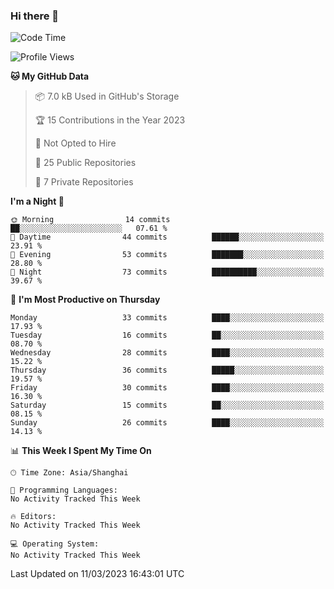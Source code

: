 ### Hi there 👋

<!--
**robinWongM/robinWongM** is a ✨ _special_ ✨ repository because its `README.md` (this file) appears on your GitHub profile.

Here are some ideas to get you started:

- 🔭 I’m currently working on ...
- 🌱 I’m currently learning ...
- 👯 I’m looking to collaborate on ...
- 🤔 I’m looking for help with ...
- 💬 Ask me about ...
- 📫 How to reach me: ...
- 😄 Pronouns: ...
- ⚡ Fun fact: ...
-->

<!--START_SECTION:waka-->
![Code Time](http://img.shields.io/badge/Code%20Time-121%20hrs%2034%20mins-blue)

![Profile Views](http://img.shields.io/badge/Profile%20Views-0-blue)

**🐱 My GitHub Data** 

> 📦 7.0 kB Used in GitHub's Storage 
 > 
> 🏆 15 Contributions in the Year 2023
 > 
> 🚫 Not Opted to Hire
 > 
> 📜 25 Public Repositories 
 > 
> 🔑 7 Private Repositories 
 > 
**I'm a Night 🦉** 

```text
🌞 Morning                14 commits          ██░░░░░░░░░░░░░░░░░░░░░░░   07.61 % 
🌆 Daytime                44 commits          ██████░░░░░░░░░░░░░░░░░░░   23.91 % 
🌃 Evening                53 commits          ███████░░░░░░░░░░░░░░░░░░   28.80 % 
🌙 Night                  73 commits          ██████████░░░░░░░░░░░░░░░   39.67 % 
```
📅 **I'm Most Productive on Thursday** 

```text
Monday                   33 commits          ████░░░░░░░░░░░░░░░░░░░░░   17.93 % 
Tuesday                  16 commits          ██░░░░░░░░░░░░░░░░░░░░░░░   08.70 % 
Wednesday                28 commits          ████░░░░░░░░░░░░░░░░░░░░░   15.22 % 
Thursday                 36 commits          █████░░░░░░░░░░░░░░░░░░░░   19.57 % 
Friday                   30 commits          ████░░░░░░░░░░░░░░░░░░░░░   16.30 % 
Saturday                 15 commits          ██░░░░░░░░░░░░░░░░░░░░░░░   08.15 % 
Sunday                   26 commits          ████░░░░░░░░░░░░░░░░░░░░░   14.13 % 
```


📊 **This Week I Spent My Time On** 

```text
🕑︎ Time Zone: Asia/Shanghai

💬 Programming Languages: 
No Activity Tracked This Week

🔥 Editors: 
No Activity Tracked This Week

💻 Operating System: 
No Activity Tracked This Week
```


 Last Updated on 11/03/2023 16:43:01 UTC
<!--END_SECTION:waka-->
